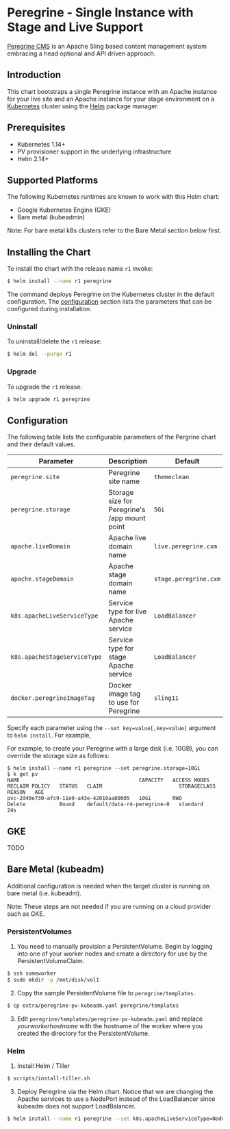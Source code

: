 # Peregrine - Single Instance with Stage and Live Support

[Peregrine CMS](http://www.peregrine-cms.com/) is an Apache Sling based content management system embracing a head optional and API driven approach.  

## Introduction

This chart bootstraps a single Peregrine instance with an Apache instance for your live site and an Apache instance for your stage environment on a [Kubernetes](http://kubernetes.io) cluster using the [Helm](https://helm.sh) package manager.

## Prerequisites

- Kubernetes 1.14+
- PV provisioner support in the underlying infrastructure
- Helm 2.14+


## Supported Platforms

The following Kubernetes runtimes are known to work with this Helm chart:

- Google Kubernetes Engine (GKE)
- Bare metal (kubeadmin)  

Note: For bare metal k8s clusters refer to the Bare Metal section below first.

## Installing the Chart

To install the chart with the release name `r1` invoke:

```bash
$ helm install --name r1 peregrine
```

The command deploys Peregrine on the Kubernetes cluster in the default configuration. The [configuration](#configuration) section lists the parameters that can be configured during installation.

### Uninstall

To uninstall/delete the `r1` release:

```bash
$ helm del --purge r1
```

### Upgrade

To upgrade the `r1` release:

```bash
$ helm upgrade r1 peregrine
```


## Configuration

The following table lists the configurable parameters of the Pergrine chart and their default values.

| Parameter                                    | Description                                       | Default                                |
| -----------------------------------------    | ------------------------------------------------- | -------------------------------------- |
| `peregrine.site`                             | Peregrine site name                               | `themeclean`                           |
| `peregrine.storage`                          | Storage size for Peregrine's /app mount point     | `5Gi`                                  |
| `apache.liveDomain`                          | Apache live domain name                           | `live.peregrine.cxm`                   |
| `apache.stageDomain`                         | Apache stage domain name                          | `stage.peregrine.cxm`                  |
| `k8s.apacheLiveServiceType`                  | Service type for live Apache service              | `LoadBalancer`                         |
| `k8s.apacheStageServiceType`                 | Service type for stage Apache service             | `LoadBalancer`                         |
| `docker.peregrineImageTag`                   | Docker image tag to use for Peregrine             | `sling11`                              |

Specify each parameter using the `--set key=value[,key=value]` argument to `helm install`. For example,

For example, to create your Peregrine with a large disk (i.e. 10GB), you can override the storage size as follows:

```
$ helm install --name r1 peregrine --set peregrine.storage=10Gi
$ k get pv
NAME                                       CAPACITY   ACCESS MODES   RECLAIM POLICY   STATUS   CLAIM                         STORAGECLASS   REASON   AGE
pvc-2d40e730-afc9-11e9-a43e-42010aa80005   10Gi       RWO            Delete           Bound    default/data-r4-peregrine-0   standard                24s
```

## GKE

TODO

## Bare Metal (kubeadm)

Additional configuration is needed when the target cluster is running on bare metal (i.e. kubeadm).

Note: These steps are not needed if you are running on a cloud provider such as GKE.

### PersistentVolumes

1. You need to manually provision a PersistentVolume. Begin by logging into one of your
worker nodes and create a directory for use by the PersistentVolumeClaim. 

```bash
$ ssh someworker
$ sudo mkdir -p /mnt/disk/vol1
```

2. Copy the sample PersistentVolume file to `peregrine/templates`.

```bash
$ cp extra/peregrine-pv-kubeadm.yaml peregrine/templates
```

3. Edit `peregrine/templates/peregrine-pv-kubeadm.yaml` and replace _yourworkerhostname_ with the hostname of the
worker where you created the directory for the PersistentVolume.


### Helm

1. Install Helm / Tiller

```bash
$ scripts/install-tiller.sh
```

3. Deploy Peregrine via the Helm chart. Notice that we are changing the Apache services to use a NodePort instead of the LoadBalancer since kubeadm does not support LoadBalancer.

```bash
$ helm install --name r1 peregrine --set k8s.apacheLiveServiceType=NodePort,k8s.apacheStageServiceType=NodePort
```
